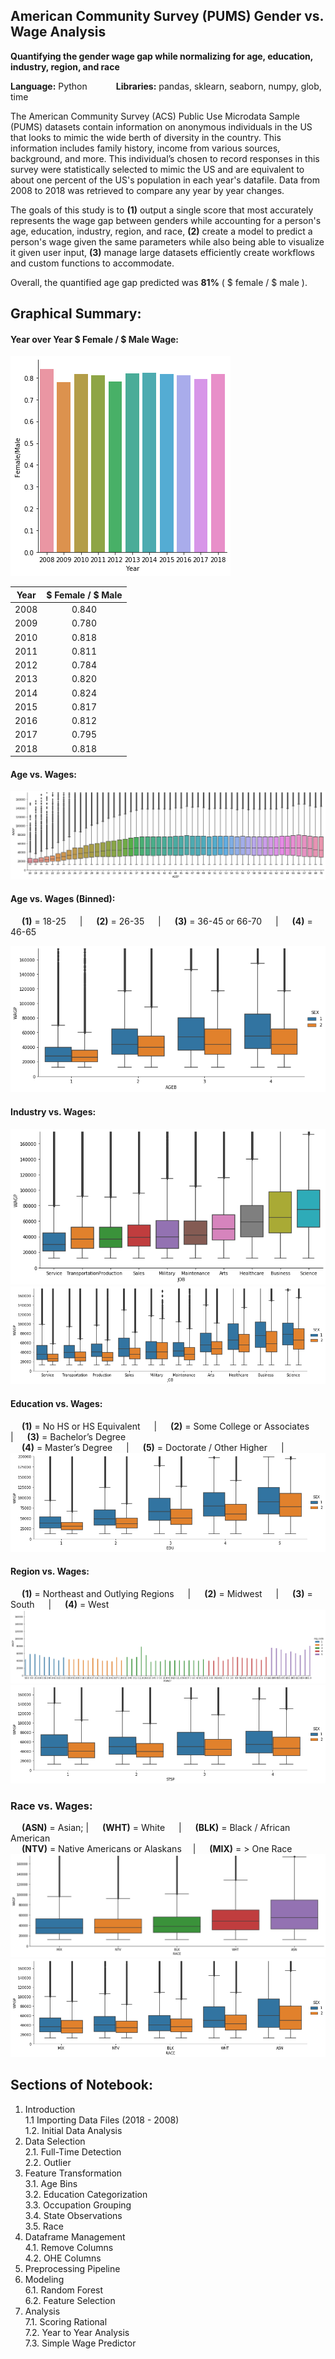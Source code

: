 ## American Community Survey (PUMS) Gender vs. Wage Analysis
**Quantifying the gender wage gap while normalizing for age, education, industry, region, and race** <br/>

**Language:** Python &emsp;&emsp;&emsp;**Libraries:** pandas, sklearn, seaborn, numpy, glob, time

The American Community Survey (ACS) Public Use Microdata Sample (PUMS) datasets contain information on anonymous individuals in the US that looks to mimic the wide berth of diversity in the country. This information includes family history, income from various sources, background, and more. This individual’s chosen to record responses in this survey were statistically selected to mimic the US and are equivalent to about one percent of the US's population in each year's datafile. Data from 2008 to 2018 was retrieved to compare any year by year changes.

The goals of this study is to **(1)** output a single score that most accurately represents the wage gap between genders while accounting for a person's age, education, industry, region, and race, **(2)** create a model to predict a person's wage given the same parameters while also being able to visualize it given user input, **(3)** manage large datasets efficiently create workflows and custom functions to accommodate.

Overall, the quantified age gap predicted was **81%** ( $ female / $ male ).

## Graphical Summary:
#### Year over Year $ Female / $ Male Wage:
![alt text](/images/wage_year.png "")

| Year | $ Female / $ Male |
|:----:|:-----------------:|
| 2008 | 0.840             |
| 2009 | 0.780             |
| 2010 | 0.818             |
| 2011 | 0.811             |
| 2012 | 0.784             |
| 2013 | 0.820             |
| 2014 | 0.824             |
| 2015 | 0.817             |
| 2016 | 0.812             |
| 2017 | 0.795             |
| 2018 | 0.818             |
#### Age vs. Wages:
![alt text](/images/age_wage.png "Age vs. Wage")
#### Age vs. Wages (Binned):

 &emsp; **(1)** = 18-25 &emsp; | &emsp; **(2)** = 26-35 &emsp; | &emsp; **(3)** = 36-45 or 66-70 &emsp; | &emsp; **(4)** = 46-65 &emsp; 

![alt text](/images/age_wage_sex.png "Age vs. Wage")
#### Industry vs. Wages:
![alt text](/images/job_wage.png "")
![alt text](/images/job_wage_sex.png "")
#### Education vs. Wages: <br/>
 &emsp; **(1)** = No HS or HS Equivalent &emsp; | &emsp; **(2)** = Some College or Associates &emsp; | &emsp; **(3)** = Bachelor’s Degree &emsp;  <br/>
 &emsp; **(4)** = Master’s Degree &emsp; | &emsp; **(5)** = Doctorate / Other Higher &emsp; |
![alt text](/images/edu_wage_sex.png "")
#### Region vs. Wages:
 &emsp; **(1)** = Northeast and Outlying Regions &emsp; | &emsp; **(2)** = Midwest &emsp; | &emsp; **(3)** = South &emsp; | &emsp; **(4)** = West &emsp;
![alt text](/images/region_wage.png "")
![alt text](/images/region_wage_sex.png "")
### Race vs. Wages:
 &emsp; **(ASN)** = Asian; | &emsp; **(WHT)** = White &emsp; | &emsp; **(BLK)** = Black / African American &emsp; <br/>
 &emsp; **(NTV)** = Native Americans or Alaskans &emsp;| &emsp; **(MIX)** = > One Race &emsp;
![alt text](/images/race_wage.png "")
![alt text](/images/race_wage_sex.png "")
## Sections of Notebook:
1. Introduction <br/>
    1.1 Importing Data Files (2018 - 2008) <br/>
    1.2. Initial Data Analysis <br/>
2. Data Selection <br/>
    2.1. Full-Time Detection <br/>
    2.2. Outlier <br/>
3. Feature Transformation <br/>
    3.1. Age Bins <br/>
    3.2. Education Categorization <br/>
    3.3. Occupation Grouping <br/>
    3.4. State Observations <br/>
    3.5. Race <br/>
4. Dataframe Management <br/>
    4.1. Remove Columns <br/>
    4.2. OHE Columns <br/>
5. Preprocessing Pipeline <br/>
6. Modeling <br/>
    6.1. Random Forest <br/>
    6.2. Feature Selection <br/>
7. Analysis <br/>
    7.1. Scoring Rational <br/>
    7.2. Year to Year Analysis <br/>
    7.3. Simple Wage Predictor <br/>
